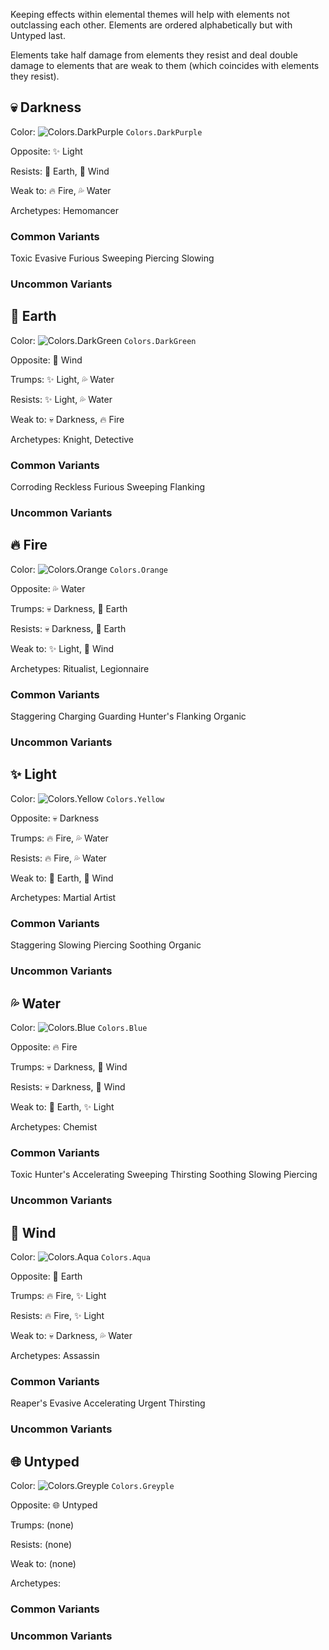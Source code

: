 Keeping effects within elemental themes will help with elements not outclassing each other. Elements are ordered alphabetically but with Untyped last.

Elements take half damage from elements they resist and deal double damage to elements that are weak to them (which coincides with elements they resist).

## 💀 Darkness
Color: ![Colors.DarkPurple](https://placehold.co/15x15/71368A/71368A.png) `Colors.DarkPurple`

Opposite: ✨ Light

Resists: 🌿 Earth, 💨 Wind

Weak to: 🔥 Fire, 💦 Water

Archetypes: Hemomancer

### Common Variants
Toxic
Evasive
Furious
Sweeping
Piercing
Slowing

### Uncommon Variants

## 🌿 Earth
Color: ![Colors.DarkGreen](https://placehold.co/15x15/1F8B4C/1F8B4C.png) `Colors.DarkGreen`

Opposite: 💨 Wind

Trumps: ✨ Light, 💦 Water

Resists: ✨ Light, 💦 Water

Weak to: 💀 Darkness, 🔥 Fire

Archetypes: Knight, Detective

### Common Variants
Corroding
Reckless
Furious
Sweeping
Flanking

### Uncommon Variants

## 🔥 Fire
Color: ![Colors.Orange](https://placehold.co/15x15/E67E22/E67E22.png) `Colors.Orange`

Opposite: 💦 Water

Trumps: 💀 Darkness, 🌿 Earth

Resists: 💀 Darkness, 🌿 Earth

Weak to: ✨ Light, 💨 Wind

Archetypes: Ritualist, Legionnaire

### Common Variants
Staggering
Charging
Guarding
Hunter's
Flanking
Organic

### Uncommon Variants

## ✨ Light
Color: ![Colors.Yellow](https://placehold.co/15x15/FEE75C/FEE75C.png) `Colors.Yellow`

Opposite: 💀 Darkness

Trumps: 🔥 Fire, 💦 Water

Resists: 🔥 Fire, 💦 Water

Weak to: 🌿 Earth, 💨 Wind

Archetypes: Martial Artist

### Common Variants
Staggering
Slowing
Piercing
Soothing
Organic

### Uncommon Variants

## 💦 Water
Color: ![Colors.Blue](https://placehold.co/15x15/3498DB/3498DB.png) `Colors.Blue`

Opposite: 🔥 Fire

Trumps: 💀 Darkness, 💨 Wind

Resists: 💀 Darkness, 💨 Wind

Weak to: 🌿 Earth, ✨ Light

Archetypes: Chemist

### Common Variants
Toxic
Hunter's
Accelerating
Sweeping
Thirsting
Soothing
Slowing
Piercing

### Uncommon Variants

## 💨 Wind
Color: ![Colors.Aqua](https://placehold.co/15x15/1ABC9C/1ABC9C.png) `Colors.Aqua`

Opposite: 🌿 Earth

Trumps: 🔥 Fire, ✨ Light

Resists: 🔥 Fire, ✨ Light

Weak to: 💀 Darkness, 💦 Water

Archetypes: Assassin

### Common Variants
Reaper's
Evasive
Accelerating
Urgent
Thirsting

### Uncommon Variants

## 🌐 Untyped
Color: ![Colors.Greyple](https://placehold.co/15x15/99AAB5/99AAB5.png) `Colors.Greyple`

Opposite: 🌐 Untyped

Trumps: (none)

Resists: (none)

Weak to: (none)

Archetypes:

### Common Variants

### Uncommon Variants
